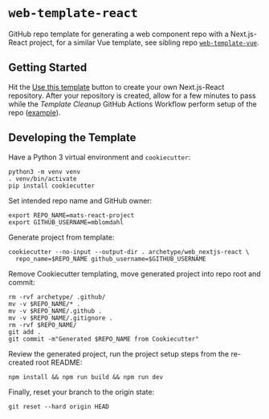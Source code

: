 # `web-template-react`

GitHub repo template for generating a web component repo with a Next.js-React project,
for a similar Vue template, see sibling repo [`web-template-vue`](https://github.com/mkdevops-se/web-template-vue).

## Getting Started

Hit the [Use this template](https://github.com/mkdevops-se/web-template-react/generate) button
to create your own Next.js-React repository. After your repository is created, allow for a few minutes
to pass while the _Template Cleanup_ GitHub Actions Workflow perform setup of the repo
([example](https://github.com/mblomdahl/mats-web-project/actions/runs/3256048235/jobs/5346008221)).

## Developing the Template

Have a Python 3 virtual environment and `cookiecutter`:

    python3 -m venv venv
    . venv/bin/activate
    pip install cookiecutter

Set intended repo name and GitHub owner:

    export REPO_NAME=mats-react-project
    export GITHUB_USERNAME=mblomdahl

Generate project from template:

    cookiecutter --no-input --output-dir . archetype/web_nextjs-react \
      repo_name=$REPO_NAME github_username=$GITHUB_USERNAME

Remove Cookiecutter templating, move generated project into repo root and commit:

    rm -rvf archetype/ .github/
    mv -v $REPO_NAME/* .
    mv -v $REPO_NAME/.github .
    mv -v $REPO_NAME/.gitignore .
    rm -rvf $REPO_NAME/
    git add .
    git commit -m"Generated $REPO_NAME from Cookiecutter"

Review the generated project, run the project setup steps from the re-created root README:

    npm install && npm run build && npm run dev

Finally, reset your branch to the origin state:

    git reset --hard origin HEAD
